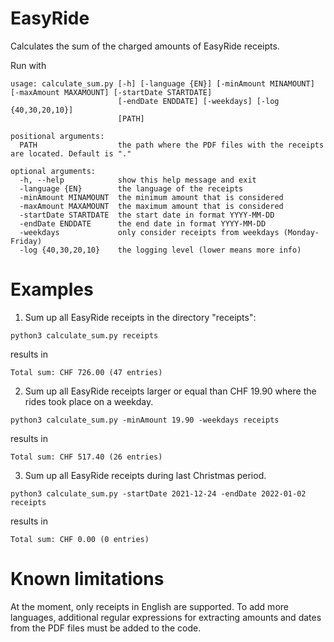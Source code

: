 # EasyRide
Calculates the sum of the charged amounts of EasyRide receipts.

Run with
```
usage: calculate_sum.py [-h] [-language {EN}] [-minAmount MINAMOUNT] [-maxAmount MAXAMOUNT] [-startDate STARTDATE]
                        [-endDate ENDDATE] [-weekdays] [-log {40,30,20,10}]
                        [PATH]

positional arguments:
  PATH                  the path where the PDF files with the receipts are located. Default is "."

optional arguments:
  -h, --help            show this help message and exit
  -language {EN}        the language of the receipts
  -minAmount MINAMOUNT  the minimum amount that is considered
  -maxAmount MAXAMOUNT  the maximum amount that is considered
  -startDate STARTDATE  the start date in format YYYY-MM-DD
  -endDate ENDDATE      the end date in format YYYY-MM-DD
  -weekdays             only consider receipts from weekdays (Monday-Friday)
  -log {40,30,20,10}    the logging level (lower means more info)
```

# Examples

1. Sum up all EasyRide receipts in the directory "receipts":
```
python3 calculate_sum.py receipts               
```
results in
```
Total sum: CHF 726.00 (47 entries)
```
2. Sum up all EasyRide receipts larger or equal than CHF 19.90 where the rides took place on a weekday.
```
python3 calculate_sum.py -minAmount 19.90 -weekdays receipts
```
results in
```
Total sum: CHF 517.40 (26 entries)
```
3. Sum up all EasyRide receipts during last Christmas period.
```
python3 calculate_sum.py -startDate 2021-12-24 -endDate 2022-01-02 receipts
```
results in
```
Total sum: CHF 0.00 (0 entries)
```

# Known limitations

At the moment, only receipts in English are supported. To add more languages, additional regular expressions for extracting amounts and dates from the PDF files must be added to the code.
